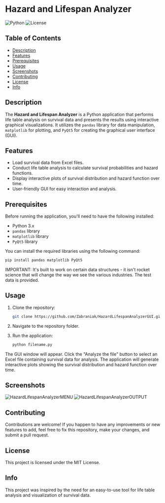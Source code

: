 # Hazard and Lifespan Analyzer

![Python](https://img.shields.io/badge/python-v3.7%2B-blue)
![License](https://img.shields.io/badge/license-MIT-green)

## Table of Contents

- [Description](#description)
- [Features](#features)
- [Prerequisites](#prerequisites)
- [Usage](#usage)
- [Screenshots](#screenshots)
- [Contributing](#contributing)
- [License](#license)
- [Info](#info)

## Description

The **Hazard and Lifespan Analyzer** is a Python application that performs life table analysis on survival data and presents the results using interactive graphical visualizations. It utilizes the `pandas` library for data manipulation, `matplotlib` for plotting, and `PyQt5` for creating the graphical user interface (GUI).

## Features

- Load survival data from Excel files.
- Conduct life table analysis to calculate survival probabilities and hazard functions.
- Display interactive plots of survival distribution and hazard function over time.
- User-friendly GUI for easy interaction and analysis.

## Prerequisites

Before running the application, you'll need to have the following installed:

- Python 3.x
- `pandas` library
- `matplotlib` library
- `PyQt5` library

You can install the required libraries using the following command:

```bash
pip install pandas matplotlib PyQt5
```

IMPORTANT: It's built to work on certain data structures - it isn't rocket science that will change the way we see the various industries. The test data is provided.

## Usage

1. Clone the repository:

   ```sh
   git clone https://github.com/Zabraniak/HazardLifespanAnalyzerGUI.git

2. Navigate to the repository folder.

3. Run the application:

   ```sh
   python filename.py

The GUI window will appear. Click the "Analyze the file" button to select an Excel file containing survival data for analysis.
The application will generate interactive plots showing the survival distribution and hazard function over time.

## Screenshots
![HazardLifespanAnalyzerMENU](https://i.imgur.com/HHhxecD.png)
![HazardLifespanAnalyzerOUTPUT](https://i.imgur.com/SkjUtw6.png)

## Contributing
Contributions are welcome! If you happen to have any improvements or new features to add, feel free to fix this repository, make your changes, and submit a pull request.

## License
This project is licensed under the MIT License.

## Info
This project was inspired by the need for an easy-to-use tool for life table analysis and visualization of survival data.
